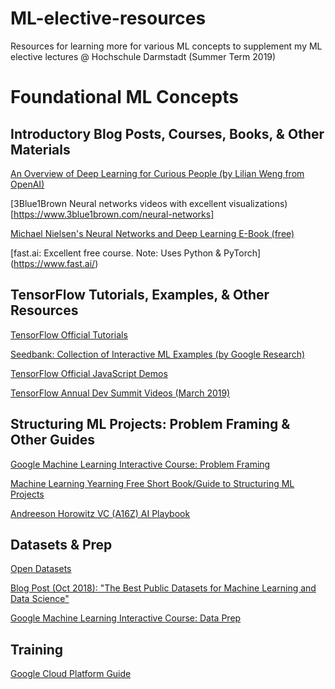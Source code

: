 # ML-elective-resources
Resources for learning more for various ML concepts to supplement my ML elective lectures @ Hochschule Darmstadt (Summer Term 2019)

# Foundational ML Concepts

## Introductory Blog Posts, Courses, Books, & Other Materials

[An Overview of Deep Learning for Curious People (by Lilian Weng from OpenAI)](http://bit.ly/2V61wBa)

[3Blue1Brown Neural networks videos with excellent visualizations)[https://www.3blue1brown.com/neural-networks]

[Michael Nielsen's Neural Networks and Deep Learning E-Book (free)](http://neuralnetworksanddeeplearning.com/)

[fast.ai: Excellent free course. Note: Uses Python & PyTorch] (https://www.fast.ai/)


## TensorFlow Tutorials, Examples, & Other Resources

[TensorFlow Official Tutorials](https://www.tensorflow.org/tutorials/)

[Seedbank: Collection of Interactive ML Examples (by Google Research)](https://research.google.com/seedbank/)

[TensorFlow Official JavaScript Demos](https://www.tensorflow.org/js/demos)

[TensorFlow Annual Dev Summit Videos (March 2019)](https://www.youtube.com/watch?v=P4_rJfHpr7k&list=PLQY2H8rRoyvzoUYI26kHmKSJBedn3SQuB)


## Structuring ML Projects: Problem Framing & Other Guides

[Google Machine Learning Interactive Course: Problem Framing](https://developers.google.com/machine-learning/problem-framing/)

[Machine Learning Yearning Free Short Book/Guide to Structuring ML Projects](https://www.mlyearning.org/)

[Andreeson Horowitz VC (A16Z) AI Playbook](http://aiplaybook.a16z.com/)


## Datasets & Prep

[Open Datasets](https://skymind.ai/wiki/open-datasets)

[Blog Post (Oct 2018): "The Best Public Datasets for Machine Learning and Data Science"](https://towardsdatascience.com/the-50-best-public-datasets-for-machine-learning-d80e9f030279)

[Google Machine Learning Interactive Course: Data Prep](https://developers.google.com/machine-learning/data-prep/)

## Training

[Google Cloud Platform Guide](https://cloud.google.com/ml-engine/)






